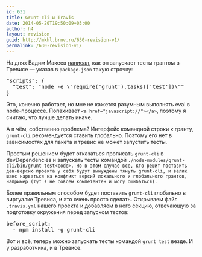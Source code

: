 ```yaml
---
id: 631
title: Grunt-cli и Travis
date: 2014-05-20T19:50:09+03:00
author: h4
layout: revision
guid: http://mkhl.brnv.ru/630-revision-v1/
permalink: /630-revision-v1/
---
```

На днях Вадим Макеев [написал](https://twitter.com/pepelsbey/status/468149018724675584), как он запускает тесты грантом в Тревисе — указав в `package.json` такую строчку:

<pre id="LC39">"scripts": {
  "test": "node -e \"require('grunt').tasks(['test'])\""
}</pre>

Это, конечно работает, но мне не кажется разумным выполнять eval в node-процессе. Попахивает `<a href="javascript://"></a>`, поэтому я считаю, что лучше делать иначе.

А в чём, собственно проблема? Интерфейс командной строки к гранту, `grunt-cli` рекомендуется ставить глобально. Поэтому его нет в зависимостях для пакета и тревис не может запустить тесты.

Простым решением будет отказаться прописать `grunt-cli` в devDependencies и запускать тесты командой `./node-modules/grunt-cli/bin/grunt test<code>. Но в этом случае все, кто решит поставить дев-версию проекта у себя будут вынуждены тянуть grunt-cli, и велик шанс нарваться на конфликт версий локального и глобального грантов, например (тут я не совсем компетентен и могу ошибаться).`</code>

Более правильным способом будет поставить `grunt-cli` глобально в виртуалке Тревиса, и это очень просто сделать. Открываем файл `.travis.yml` нашего проекта и добавляем в него секцию, отвечающую за подготовку окружения перед запуском тестов:

<pre>before_script:
  - npm install -g grunt-cli</pre>

Вот и всё, теперь можно запускать тесты командой `grunt test` везде. И у разработчика, и в Тревисе.